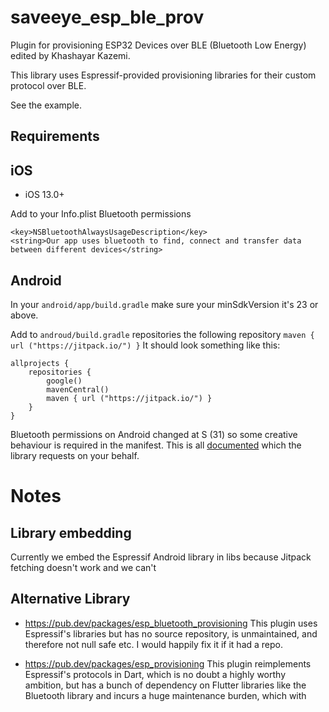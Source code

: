 
# saveeye_esp_ble_prov

Plugin for provisioning ESP32 Devices over BLE (Bluetooth Low Energy) edited by Khashayar Kazemi.

This library uses Espressif-provided provisioning libraries for their custom
protocol over BLE.

See the example.

## Requirements

## iOS
 - iOS 13.0+

Add to your Info.plist Bluetooth permissions
```
<key>NSBluetoothAlwaysUsageDescription</key>
<string>Our app uses bluetooth to find, connect and transfer data between different devices</string>
```

## Android

In your `android/app/build.gradle` make sure your minSdkVersion it's 23 or above.

Add to `androud/build.gradle` repositories the following repository `maven { url ("https://jitpack.io/") }`
It should look something like this:

```
allprojects {
    repositories {
        google()
        mavenCentral()
        maven { url ("https://jitpack.io/") }
    }
}
```

Bluetooth permissions on Android changed at S (31) so some creative behaviour is
required in the manifest. This is all [documented](https://developer.android.com/guide/topics/connectivity/bluetooth/permissions) which the library requests on your behalf.

# Notes

## Library embedding

Currently we embed the Espressif Android library in libs because Jitpack
fetching doesn't work and we can't 

## Alternative Library

*  https://pub.dev/packages/esp_bluetooth_provisioning This plugin uses
   Espressif's libraries but has no source repository, is unmaintained,
   and therefore not null safe etc. I would happily fix it if it had a
   repo.

*  https://pub.dev/packages/esp_provisioning This plugin reimplements
   Espressif's protocols in Dart, which is no doubt a highly worthy
   ambition, but has a bunch of dependency on Flutter libraries like the
   Bluetooth library and incurs a huge maintenance burden, which with 
   

